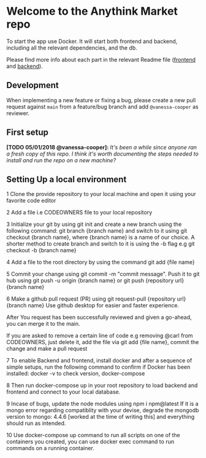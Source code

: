 # Welcome to the Anythink Market repo

To start the app use Docker. It will start both frontend and backend, including all the relevant dependencies, and the db.

Please find more info about each part in the relevant Readme file ([frontend](frontend/readme.md) and [backend](backend/README.md)).

## Development

When implementing a new feature or fixing a bug, please create a new pull request against `main` from a feature/bug branch and add `@vanessa-cooper` as reviewer.

## First setup

**[TODO 05/01/2018 @vanessa-cooper]:** _It's been a while since anyone ran a fresh copy of this repo. I think it's worth documenting the steps needed to install and run the repo on a new machine?_

## Setting Up a local environment
 1 Clone the provide repository to your local machine and open it using your favorite code editor

2 Add a file i.e CODEOWNERS file to your local repository

3 Initialize your git by using git init and create a new branch using the following command: git branch {branch name} and switch to it using git checkout {branch name}, where {branch name} is a name of our choice.
A shorter method to create branch and switch to it is using the -b flag e.g git checkout -b {branch name}

4 Add a file to the root directory by using the command git add {file name}

5 Commit your change using git commit -m "commit message".
 Push it to git hub using 
 git push -u origin {branch name} or git push {repository url} {branch name}

6 Make a github pull request (PR) using  git request-pull {repository url} {branch name} 
Use github desktop for easier and faster experience.

After You request has been successfully reviewed and given a go-ahead, you can merge it to the main.

If you are asked to remove a certain line of code e.g removing @carl from CODEOWNERS, just delete it, add the file via git add {file name}, commit the change and make a pull request

7 To enable Backend and frontend, install docker and after a sequence of simple setups, run the following command to confirm if Docker has been installed: docker -v  to check version, docker-compose

8 Then run docker-compose up in your root repository to load backend and frontend  and connect to your local database. 

 9 Incase of bugs, update the node modules using npm i npm@latest
 If it is a mongo error regarding compatiblity with your devise, degrade the mongodb version to mongo: 4.4.6 [worked at the time of writing this]
 and everything should run as intended.

 10 Use docker-compose up command to run all scripts on one of the containers you created, you can use docker exec command to run commands on a running container.